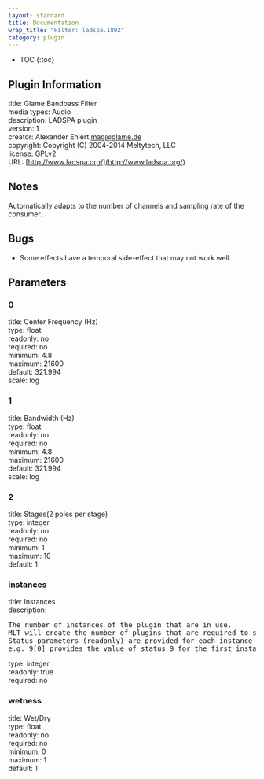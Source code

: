 ```yaml
---
layout: standard
title: Documentation
wrap_title: "Filter: ladspa.1892"
category: plugin
---
```

* TOC
{:toc}

## Plugin Information

title: Glame Bandpass Filter  
media types:
Audio  
description: LADSPA plugin  
version: 1  
creator: Alexander Ehlert <mag@glame.de>  
copyright: Copyright (C) 2004-2014 Meltytech, LLC  
license: GPLv2  
URL: [http://www.ladspa.org/](http://www.ladspa.org/)  

## Notes

Automatically adapts to the number of channels and sampling rate of the consumer.

## Bugs

* Some effects have a temporal side-effect that may not work well.


## Parameters

### 0

title: Center Frequency (Hz)    
type: float  
readonly: no  
required: no  
minimum: 4.8  
maximum: 21600  
default: 321.994  
scale: log  

### 1

title: Bandwidth (Hz)    
type: float  
readonly: no  
required: no  
minimum: 4.8  
maximum: 21600  
default: 321.994  
scale: log  

### 2

title: Stages(2 poles per stage)    
type: integer  
readonly: no  
required: no  
minimum: 1  
maximum: 10  
default: 1  

### instances

title: Instances    
description:
<pre>
The number of instances of the plugin that are in use.
MLT will create the number of plugins that are required to support the number of audio channels.
Status parameters (readonly) are provided for each instance and are accessed by specifying the instance number after the identifier (starting at zero).
e.g. 9[0] provides the value of status 9 for the first instance.
</pre>
type: integer  
readonly: true  
required: no  

### wetness

title: Wet/Dry    
type: float  
readonly: no  
required: no  
minimum: 0  
maximum: 1  
default: 1  

